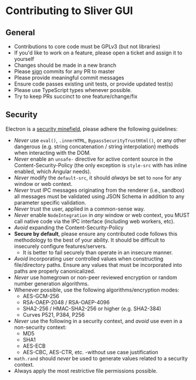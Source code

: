 Contributing to Sliver GUI
===========================

## General

* Contributions to core code must be GPLv3 (but not libraries)
* If you'd like to work on a feature, please open a ticket and assign it to yourself
* Changes should be made in a new branch
* Please [sign](https://docs.github.com/en/github/authenticating-to-github/signing-commits) commits for any PR to master
* Please provide meaningful commit messages
* Ensure code passes existing unit tests, or provide updated test(s)
* Please use TypeScript types whenever possible.
* Try to keep PRs succinct to one feature/change/fix 


## Security

Electron is a [security minefield](https://github.com/moloch--/reasonably-secure-electron), please adhere the following guidelines:

* _Never_ use `eval()`, `.innerHTML`, `BypassSecurityTrustHtml()`, or any other dangerous (e.g. string concatenation / string interpolation) methods when interacting with the DOM.
* _Never_ enable an `unsafe-` directive for active content source in the Content-Security-Policy (the only exception is `style-src` with has inline enabled, which Angular needs).
* _Never_ modify the `default-src`, it should _always_ be set to `none` for any window or web context.
* _Never_ trust IPC messages originating from the renderer (i.e., sandbox) all messages must be validated using JSON Schema in addition to any parameter specific validation.
* _Never_ trust the user, applied in a common-sense way.
* _Never_ enable `NodeIntegration` in _any_ window or web context, you MUST call native code via the IPC interface (including web workers, etc).
* _Avoid_ expanding the Content-Security-Policy
* __Secure by default__, please ensure any contributed code follows this methodology to the best of your ability. It should be difficult to insecurely configure features/servers.
    - It is better to fail securely than operate in an insecure manner.
* _Avoid_ incorporating user controlled values when constructing file/directory paths. Ensure any values that must be incorporated into paths are properly canonicalized.
* _Never_ use homegrown or non-peer reviewed encryption or random number generation algorithms.
* Whenever possible, use the following algorithms/encryption modes:
    - AES-GCM-256
    - RSA-OAEP-2048 / RSA-OAEP-4096
    - SHA2-256 / HMAC-SHA2-256 or higher (e.g. SHA2-384)
    - Curves P521, P384, P256
* _Never_ use the following in a security context, and _avoid_ use even in a non-security context:
    - MD5
    - SHA1
    - AES-ECB
    - AES-CBC, AES-CTR, etc. -without use case justification
* `math.rand` should _never_ be used to generate values related to a security context.
* Always apply the most restrictive file permissions possible.

